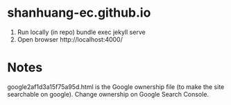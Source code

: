 # shanhuang-ec.github.io

1. Run locally (in repo) 
bundle exec jekyll serve
2. Open browser
http://localhost:4000/

# Notes
google2af1d3a15f75a95d.html is the Google ownership file (to make the site searchable on google). Change ownership on Google Search Console.  
